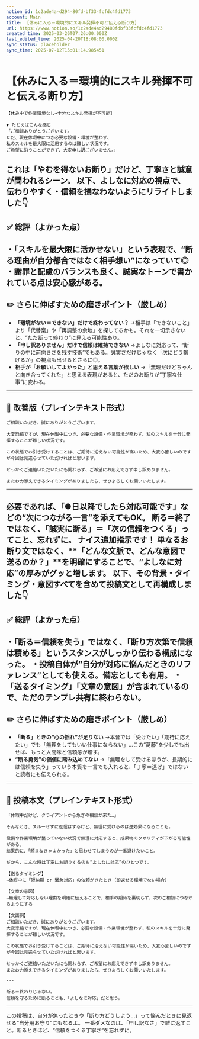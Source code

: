 ```yaml
---
notion_id: 1c2ade4a-d294-80fd-bf33-fcfdc4fd1773
account: Main
title: 【休みに入る＝環境的にスキル発揮不可と伝える断り方】
url: https://www.notion.so/1c2ade4ad29480fdbf33fcfdc4fd1773
created_time: 2025-03-26T07:26:00.000Z
last_edited_time: 2025-04-20T18:08:00.000Z
sync_status: placeholder
sync_time: 2025-07-12T15:01:14.985451
---
```

# 【休みに入る＝環境的にスキル発揮不可と伝える断り方】

```plain text
【休み中で作業環境なし→十分なスキル発揮が不可能】

▼ たとえばこんな感じ
「ご相談ありがとうございます。
ただ、現在休暇中につき必要な設備・環境が整わず、
私のスキルを最大限に活用するのは難しい状況です。
ご希望に沿うことができず、大変申し訳ございません。」

```
これは「やむを得ないお断り」だけど、丁寧さと誠意が問われるシーン。
以下、よしなに対応の視点で、伝わりやすく・信頼を損なわないようにリライトしました👇
---
## ✅ 総評（よかった点）
・「スキルを最大限に活かせない」という表現で、“断る理由が自分都合ではなく相手想い”になっていて◎
・謝罪と配慮のバランスも良く、誠実なトーンで書かれている点は安心感がある。
---
## ✏️ さらに伸ばすための磨きポイント（厳しめ）
- **「環境がない＝できない」だけで終わってない？**
  →相手は「できないこと」より「代替案」や「再調整の余地」を探してるかも。それを一切示さないと、“ただ断って終わり”に見える可能性あり。
- **「申し訳ありません」だけで信頼は維持できない**
  →よしなに対応って、“断りの中に前向きさを残す技術”でもある。誠実さだけじゃなく「次にどう繋げるか」の視点も出せるとさらに◎。
- **相手が「お願いしてよかった」と思える言葉が欲しい**
  →「無理だけどちゃんと向き合ってくれた」と思える表現があると、ただのお断りが“丁寧な仕事”に変わる。
---
## 📄 改善版（プレインテキスト形式）
```plain text
ご相談いただき、誠にありがとうございます。

大変恐縮ですが、現在休暇中につき、必要な設備・作業環境が整わず、私のスキルを十分に発揮することが難しい状況です。

この状態でお引き受けすることは、ご期待に沿えない可能性が高いため、大変心苦しいのですが今回は見送らせていただければと思います。

せっかくご連絡いただいたにも関わらず、ご希望にお応えできず申し訳ありません。

またお力添えできるタイミングがありましたら、ぜひよろしくお願いいたします。

```
---
必要であれば、「●日以降でしたら対応可能です」などの“次につながる一言”を添えてもOK。
断る＝終了ではなく、「誠実に断る」＝「次の信頼をつくる」ってこと、忘れずに。
ナイス追加指示です！
単なるお断り文ではなく、**「どんな文脈で、どんな意図で送るのか？」**を明確にすることで、“よしなに対応”の厚みがグッと増します。
以下、その背景・タイミング・意図すべてを含めて投稿文として再構成しました👇
---
## ✅ 総評（よかった点）
・「断る＝信頼を失う」ではなく、「断り方次第で信頼は積める」というスタンスがしっかり伝わる構成になった。
・投稿自体が“自分が対応に悩んだときのリファレンス”としても使える。備忘としても有用。
・「送るタイミング」「文章の意図」が含まれているので、ただのテンプレ共有に終わらない。
---
## ✏️ さらに伸ばすための磨きポイント（厳しめ）
- **「断る」ときの“心の揺れ”が足りない**
  →本音では「受けたい」「期待に応えたい」でも「無理をしてもいい仕事にならない」…この“葛藤”を少しでも出せば、もっと人間味と信頼感が増す。
- **“断る勇気”の価値に踏み込めてない**
  →「無理をして受けるほうが、長期的には信頼を失う」っていう本質を一言でも入れると、「丁寧＝逃げ」ではないと読者にも伝えられる。
---
## 📄 投稿本文（プレインテキスト形式）
```plain text
「休暇中だけど、クライアントから急ぎの相談が来た…」

そんなとき、スルーせずに返信はするけど、無理に受けるのは逆効果になることも。

設備や作業環境が整っていない状況で無理に対応すると、成果物のクオリティが下がる可能性がある。
結果的に、「頼まなきゃよかった」と思わせてしまうのが一番避けたいこと。

だから、こんな時は丁寧にお断りするのも“よしなに対応”のひとつです。

【送るタイミング】
→休暇中に「短納期 or 緊急対応」の依頼がきたとき（即返せる環境でない場合）

【文章の意図】
→無理して対応しない理由を明確に伝えることで、相手の期待を裏切らず、次のご相談につながるようにする

【文面例】
ご相談いただき、誠にありがとうございます。
大変恐縮ですが、現在休暇中につき、必要な設備・作業環境が整わず、私のスキルを十分に発揮することが難しい状況です。

この状態でお引き受けすることは、ご期待に沿えない可能性が高いため、大変心苦しいのですが今回は見送らせていただければと思います。

せっかくご連絡いただいたにも関わらず、ご希望にお応えできず申し訳ありません。
またお力添えできるタイミングがありましたら、ぜひよろしくお願いいたします。

---

断る＝終わりじゃない。
信頼を守るために断ることも、「よしなに対応」だと思う。

```
---
この投稿は、自分が焦ったときや「断り方どうしよう…」って悩んだときに見返せる“自分用お守り”にもなるよ。
一番ダメなのは、「申し訳なさ」で雑に返すこと。断るときほど、“信頼をつくる丁寧さ”を忘れずに。